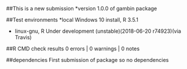 
##This is a new submission
*version 1.0.0 of gambin package


##Test environments
*local Windows 10 install, R 3.5.1
* linux-gnu, R Under development (unstable)(2018-06-20 r74923)(via Travis)
 
##R CMD check results
0 errors | 0 warnings | 0 notes

##dependencies
First submission of package so no dependencies
